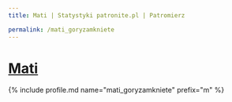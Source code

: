 ```yaml
---
title: Mati | Statystyki patronite.pl | Patromierz

permalink: /mati_goryzamkniete
---
```


# [Mati](https://patronite.pl/mati_goryzamkniete)

{% include profile.md name="mati_goryzamkniete" prefix="m" %}
